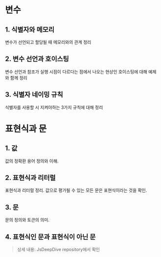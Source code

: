 # 변수

## 1. 식별자와 메모리

변수가 선언되고 할당될 때 메모리와의 관계 정리

## 2. 변수 선언과 호이스팅

변수 선언과 참조가 실행 시점이 다르다는 점에서 나오는 현상인 호이스팅에 대해 예제와 함께 정리

## 3. 식별자 네이밍 규칙

식별자를 사용할 시 지켜야하는 3가지 규칙에 대해 정리

# 표현식과 문

## 1. 값

값의 정확환 용어 정의와 이해.

## 2. 표현식과 리터럴

표현식과 리터럴 정리.
값으로 평가될 수 있는 모든 문은 표현식이라는 것을 확인.

## 3. 문

문의 정의와 토큰의 의미.

## 4. 표현식인 문과 표현식이 아닌 문

> 상세 내용: JsDeepDive repository에서 확인
